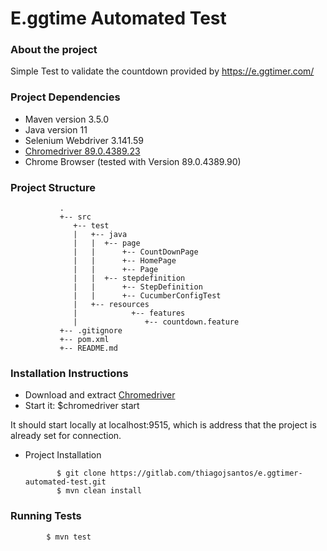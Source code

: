 # E.ggtime Automated Test

### About the project

Simple Test to validate the countdown provided by https://e.ggtimer.com/

### Project Dependencies

* Maven version 3.5.0
* Java version 11
* Selenium Webdriver 3.141.59
* [Chromedriver 89.0.4389.23](https://chromedriver.storage.googleapis.com/index.html?path=89.0.4389.23/)
* Chrome Browser (tested with Version 89.0.4389.90)
   

### Project Structure

               .
               +-- src
                  +-- test
                  |   +-- java
                  |   |  +-- page
                  |   |      +-- CountDownPage
                  |   |      +-- HomePage
                  |   |      +-- Page
                  |   |  +-- stepdefinition
                  |   |      +-- StepDefinition
                  |   |      +-- CucumberConfigTest
                  |   +-- resources
                  |            +-- features
                  |               +-- countdown.feature
               +-- .gitignore
               +-- pom.xml
               +-- README.md

### Installation Instructions

* Download and extract [Chromedriver](https://chromedriver.storage.googleapis.com/index.html?path=89.0.4389.23/)
* Start it:
             $chromedriver start
  
  
It should start locally at localhost:9515, which is address that the project is already set for connection.

* Project Installation

             $ git clone https://gitlab.com/thiagojsantos/e.ggtimer-automated-test.git
             $ mvn clean install


### Running Tests

            $ mvn test
            